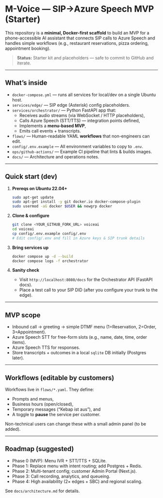 
# M-Voice — SIP→Azure Speech MVP (Starter)

This repository is a **minimal, Docker-first scaffold** to build an MVP for a
phone-accessible AI assistant that connects SIP calls to Azure Speech and handles
simple workflows (e.g., restaurant reservations, pizza ordering, appointment booking).

> **Status:** Starter kit and placeholders — safe to commit to GitHub and iterate.

---

## What’s inside

- `docker-compose.yml` — runs all services for local/dev on a single Ubuntu host.
- `services/edge/` — SIP edge (Asterisk) config placeholders.
- `services/orchestrator/` — Python FastAPI app that:
  - Receives audio streams (via WebSocket / HTTP placeholders),
  - Calls Azure Speech (STT/TTS) — integration points defined,
  - Implements a **menu-based MVP**,
  - Emits call events + transcripts.
- `flows/` — Human-readable YAML **workflows** that non-engineers can edit.
- `config/.env.example` — All environment variables to copy to `.env`.
- `ops/github-actions/` — Example CI pipeline that lints & builds images.
- `docs/` — Architecture and operations notes.

---

## Quick start (dev)

1. **Prereqs on Ubuntu 22.04+**  
   ```bash
   sudo apt-get update
   sudo apt-get install -y git docker.io docker-compose-plugin
   sudo usermod -aG docker $USER && newgrp docker
   ```

2. **Clone & configure**  
   ```bash
   git clone <YOUR_GITHUB_FORK_URL> voiceai
   cd voiceai
   cp config/.env.example config/.env
   # Edit config/.env and fill in Azure keys & SIP trunk details
   ```

3. **Bring services up**  
   ```bash
   docker compose up -d --build
   docker compose logs -f orchestrator
   ```

4. **Sanity check**  
   - Visit `http://localhost:8080/docs` for the Orchestrator API (FastAPI docs).
   - Place a test call to your SIP DID (after you configure your trunk to the edge).

---

## MVP scope

- Inbound call → greeting → simple DTMF menu (1=Reservation, 2=Order, 3=Appointment).  
- Azure Speech STT for free-form slots (e.g., name, date, time, order items).  
- Azure Speech TTS for responses.  
- Store transcripts + outcomes in a local `sqlite` DB initially (Postgres later).

---

## Workflows (editable by customers)

Workflows live in `flows/*.yaml`. They define:
- Prompts and menus,
- Business hours (open/closed),
- Temporary messages (“Kebap ist aus”), and
- A toggle to **pause** the service per customer.

Non-technical users can change these with a small admin panel (to be added).

---

## Roadmap (suggested)

- Phase 0 (MVP): Menu IVR + STT/TTS + SQLite.
- Phase 1: Replace menu with intent routing; add Postgres + Redis.
- Phase 2: Multi-tenant config; customer Admin Portal (Next.js).
- Phase 3: Call recording, analytics, and queueing.
- Phase 4: High availability (2× edges + SBC) and regional scaling.

See `docs/architecture.md` for details.
